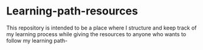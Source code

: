 # Learning-path-resources
This repository is intended to be a place where I structure and keep track of my learning process while giving the resources to anyone who wants to follow my learning path-
